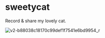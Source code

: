 # sweetycat
Record &amp; share my lovely cat.

![v2-b88038c18170c99def1f7541e6bd9954_r](https://github.com/user-attachments/assets/a72f2673-b82e-41ea-bfc8-96b6236de495)
